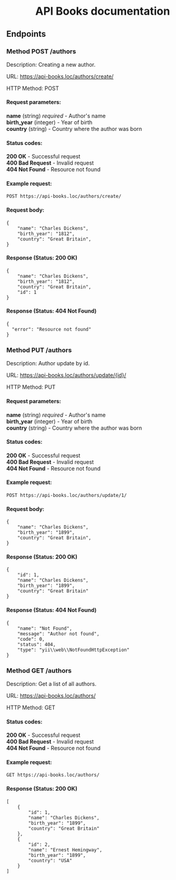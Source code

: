 <h1 align="center">API Books documentation</h1>

## Endpoints

### Method POST /authors

Description: Creating a new author.

URL: https://api-books.loc/authors/create/

HTTP Method: POST

#### Request parameters:

**name** (string) *required* - Author's name <br>
**birth_year** (integer) - Year of birth <br>
**country** (string) - Country where the author was born <br>

#### Status codes:

**200 OK** - Successful request <br>
**400 Bad Request** - Invalid request <br>
**404 Not Found** - Resource not found <br>

#### Example request:

```
POST https://api-books.loc/authors/create/
```

#### Request body:

```
{
    "name": "Charles Dickens",
    "birth_year": "1812",
    "country": "Great Britain",
}
```

#### Response (Status: 200 OK)

```
{
    "name": "Charles Dickens",
    "birth_year": "1812",
    "country": "Great Britain",
    "id": 1
}
```

#### Response (Status: 404 Not Found)

```
{
  "error": "Resource not found"
}
```

### Method PUT /authors

Description: Author update by id.

URL: https://api-books.loc/authors/update/{id}/

HTTP Method: PUT

#### Request parameters:

**name** (string) *required* - Author's name <br>
**birth_year** (integer) - Year of birth <br>
**country** (string) - Country where the author was born <br>

#### Status codes:

**200 OK** - Successful request <br>
**400 Bad Request** - Invalid request <br>
**404 Not Found** - Resource not found <br>

#### Example request:

```
POST https://api-books.loc/authors/update/1/
```

#### Request body:

```
{
    "name": "Charles Dickens",
    "birth_year": "1899",
    "country": "Great Britain",
}
```

#### Response (Status: 200 OK)

```
{
    "id": 1,
    "name": "Charles Dickens",
    "birth_year": "1899",
    "country": "Great Britain"
}
```

#### Response (Status: 404 Not Found)

```
{
    "name": "Not Found",
    "message": "Author not found",
    "code": 0,
    "status": 404,
    "type": "yii\\web\\NotFoundHttpException"
}
```

### Method GET /authors

Description: Get a list of all authors.

URL: https://api-books.loc/authors/

HTTP Method: GET

#### Status codes:

**200 OK** - Successful request <br>
**400 Bad Request** - Invalid request <br>
**404 Not Found** - Resource not found <br>

#### Example request:

```
GET https://api-books.loc/authors/
```

#### Response (Status: 200 OK)

```
[
    {
        "id": 1,
        "name": "Charles Dickens",
        "birth_year": "1899",
        "country": "Great Britain"
    },
    {
        "id": 2,
        "name": "Ernest Hemingway",
        "birth_year": "1899",
        "country": "USA"
    }
]
```
